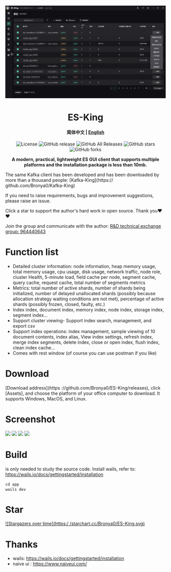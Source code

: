![](docs/snap/2.png)

<h1 align="center">ES-King </h1>
<h4 align="center"><strong>简体中文</strong> | <a href="https://github.com/Bronya0/ES-King/blob/main/readme-en.md">English</a></h4>

<div align="center">

![License](https://img.shields.io/github/license/Bronya0/ES-King)
![GitHub release](https://img.shields.io/github/release/Bronya0/ES-King)
![GitHub All Releases](https://img.shields.io/github/downloads/Bronya0/ES-King/total)
![GitHub stars](https://img.shields.io/github/stars/Bronya0/ES-King)
![GitHub forks](https://img.shields.io/github/forks/Bronya0/ES-King)

<strong>A modern, practical, lightweight ES GUI client that supports multiple platforms and the installation package is less than 10mb. </strong>

</div>

The same Kafka client has been developed and has been downloaded by more than a thousand people: [Kafka-King](https:// github.com/Bronya0/Kafka-King)

If you need to raise requirements, bugs and improvement suggestions, please raise an issue.

Click a star to support the author's hard work in open source. Thank you❤❤

Join the group and communicate with the author: <a target="_blank" href="https://qm.qq.com/cgi-bin/qm/qr?k=pDqlVFyLMYEEw8DPJlRSBN27lF8qHV2v&jump_from= webapi&authKey=Wle/K0ARM1YQWlpn6vvfiZuMedy2tT9BI73mUvXVvCuktvi0fNfmNR19Jhyrf2Nz">R&D technical exchange group: 964440643</a>

# Function list
- Detailed cluster information: node information, heap memory usage, total memory usage, cpu usage, disk usage, network traffic, node role, cluster Health, 5-minute load, field cache per node, segment cache, query cache, request cache, total number of segments metrics
- Metrics: total number of active shards, number of shards being initialized, number of delayed unallocated shards (possibly because allocation strategy waiting conditions are not met), percentage of active shards (possibly frozen, closed, faulty, etc.)
- Index index, document index, memory index, node index, storage index, segment index...
- Support cluster viewing- Support index search, management, and export csv
- Support index operations: index management, sample viewing of 10 document contents, index alias, View index settings, refresh index, merge index segments, delete index, close or open index, flush index, clean index cache...
- Comes with rest window (of course you can use postman if you like)

# Download
[Download address](https ://github.com/Bronya0/ES-King/releases), click [Assets], and choose the platform of your office computer to download. It supports Windows, MacOS, and Linux.

# Screenshot
![](docs/snap/1.png)
![](docs/snap/3.png)
![](docs/snap/4.png)
![](docs/snap/5.png) 

# Build 
is only needed to study the source code.
Install wails, refer to: https://wails.io/docs/gettingstarted/installation

```
cd app
wails dev
```

# Star
[![Stargazers over time](https:/ /starchart.cc/Bronya0/ES-King.svg)](https://starchart.cc/Bronya0/ES-King)

# Thanks
- wails: https://wails.io/docs/gettingstarted/installation
- naive ui : https://www.naiveui.com/